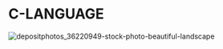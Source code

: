 # C-LANGUAGE
![depositphotos_36220949-stock-photo-beautiful-landscape](https://github.com/user-attachments/assets/6be15bbb-b575-46f3-ab00-f009897fc41f)
